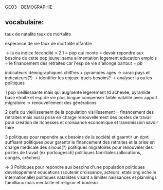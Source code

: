 GEO3 - DEMOGRAPHIE

## vocabulaire:
taux de natalite
taux de mortalite

esperance de vie
taux de mortalite infantile


-> la ou indice fecondité > 2.1
    = pop qui monte
    = devoir repondre aux besoins de cette pop jeune:
        sante
        alimentation
        logement
        education
        emplois
    = le financement des retraites car l'esp de vie s'allonge partout = pb



indicateurs démographiques chiffres + pyramides ages
-> carac pays et indicateurs(?)
-> identifier les enjeux: quels besoins?
-> analyser la ou les politiques

1 pop vieillissaante mais qui augmente legerement
    td achevée, pyramide base etroite et esp de vie plus longue 
    compenser faible natalité avec apport migratoire
    -> renouvellement des générations

2 defis du vieillissement de la population 
    visillissement = financement des retraites mais aussi prise en charge
    renouvellement des postes de travail pour creation de richesses et croissance economique et transmission savoir faire

3 politiques pour repondre aux besoins de la société et gaarntir un dpvt suffisant
    politiques pour garantir le financement des retraites et la prise en charge medicale des sinous(?)
    politiques migratoires pour renouveler des postes de travail (ex portougesch)
    politiques familliales (allocations, congés, crèches)

=> 3 Politiques pour repondre aux besoins d'une population
    politiques developpement educations (soutenir croissance, acteurs: etats ong echelle internationalle)
    politiques natalistes visant a limiiter naissances et plannings familliaux mais mentalité et religion et bouleau

    